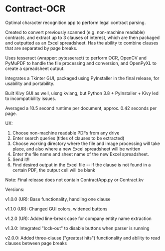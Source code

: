 # Contract-OCR

Optimal character recognition app to perform legal contract parsing.

Created to convert previously scanned (e.g. non-machine readable) contracts, and extract up to 3 clauses of interest, which are then
packaged and outputted as an Excel spreadsheet. Has the ability to combine clauses that are separated by page breaks.

Uses tesseract (wrapper: pytesseract) to perform OCR, OpenCV and PyMuPDF to handle the file processing and conversion, and OpenPyXL 
to create a spreadsheet output.

Integrates a Tkinter GUI, packaged using PyInstaller in the final release, for usability and portability.

Built Kivy GUI as well, uisng kvlang, but Python 3.8 + PyInstaller + Kivy led to incompatibility issues.

Averaged a 10.5 second runtime per document, approx. 0.42 seconds per page.

UX:

1. Choose non-machine readable PDFs from any drive
2. Enter search queries (titles of clauses to be extracted)
3. Choose working directory where the file and image processing will
   take place, and also where a new Excel spreadsheet will be written
4. Enter the file name and sheet name of the new Excel spreadsheet.
5. Send it!!
6. Find desired output in the Excel file -- if the clause is not found in
   a certain PDF, the output cell will be blank
   
Note: Final release does not contain ContractApp.py or Contract.kv

Versions:

v1.0.0 (UR): Base functionality, handling one clause

v1.1.0 (UR): Changed GUI colors, widened buttons

v1.2.0 (UR): Added line-break case for company entity name extraction

v1.3.0: Integrated "lock-out" to disable buttons when parser is running

v2.0.0: Added three-clause ("greatest hits") functionality and ability to read clauses between page breaks
